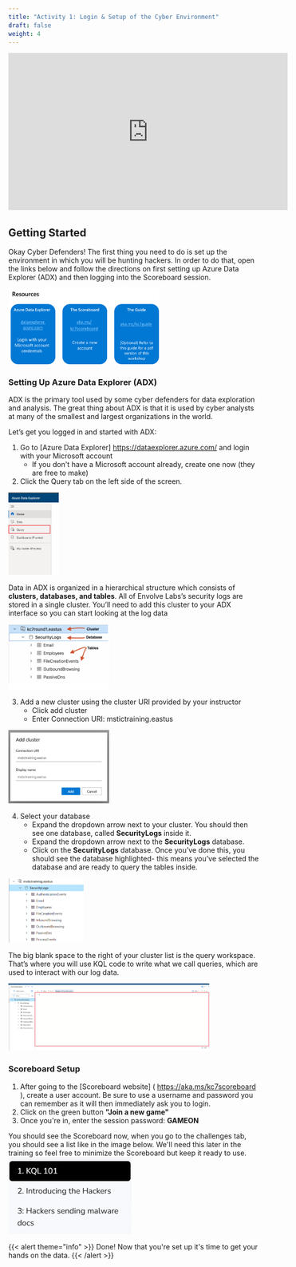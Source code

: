```yaml
---
title: "Activity 1: Login & Setup of the Cyber Environment"
draft: false
weight: 4
---
```


<p style="text-align: center;"><iframe width="560" height="315" src="https://www.youtube.com/embed/VL7fJr54CG0" frameborder="0" allow="accelerometer; autoplay; encrypted-media; gyroscope; picture-in-picture" allowfullscreen></iframe></p>

## Getting Started

Okay Cyber Defenders! The first thing you need to do is set up the environment in which you will be hunting hackers. In order to do that, open the links below and follow the directions on first setting up Azure Data Explorer (ADX) and then logging into the Scoreboard session.


<img src= "https://github.com/bgrant34/workshops/blob/master/content/english/kusto-kc7/Images/Resources.png?raw=true" alt= “Resources” width="60%" height="value">

### Setting Up Azure Data Explorer (ADX)

ADX is the primary tool used by some cyber defenders for data exploration and analysis. The great thing about ADX is that it is used by cyber analysts at many of the smallest and largest organizations in the world. 

Let’s get you logged in and started with ADX:

1.	Go to [Azure Data Explorer] https://dataexplorer.azure.com/ and login with your Microsoft account 
    - If you don't have a Microsoft account already, create one now (they are free to make)
2.	Click the Query tab on the left side of the screen.

<img src="https://github.com/bgrant34/workshops/blob/master/content/english/kusto-kc7/Images/ADX1.png?raw=true" alt= “ADX1” width="20%" height="value">

Data in ADX is organized in a hierarchical structure which consists of **clusters, databases, and tables**. All of Envolve Labs’s security logs are stored in a single cluster. You’ll need to add this cluster to your ADX interface so you can start looking at the log data

<img src="https://github.com/bgrant34/workshops/blob/master/content/english/kusto-kc7/Images/ADX2.png?raw=true" alt= “ADX2” width="40%" height="value">

3.	Add a new cluster using the cluster URI provided by your instructor
    -  Click add cluster
    -  Enter Connection URI: mstictraining.eastus

<img src="https://github.com/bgrant34/workshops/blob/master/content/english/kusto-kc7/Images/ADX3.png?raw=true" alt= “ADX3” width="40%" height="value">

4.	Select your database     
    - Expand the dropdown arrow next to your cluster. You should then see one database, called **SecurityLogs** inside it.     
    - Expand the dropdown arrow next to the **SecurityLogs** database.     
    - Click on the **SecurityLogs** database. Once you’ve done this, you should see the database highlighted- this means you’ve selected the database and are ready to query the tables inside.      

<img src="https://github.com/bgrant34/workshops/blob/master/content/english/kusto-kc7/Images/ADX4_updated.png?raw=true" alt= “ADX4_updated” width="30%" height="value">

The big blank space to the right of your cluster list is the query workspace. That’s where you will use KQL code to write what we call queries, which are used to interact with our log data. 

<img src="https://github.com/bgrant34/workshops/blob/master/content/english/kusto-kc7/Images/ADX5.png?raw=true" alt= “ADX5” width="80%" height="value">

### Scoreboard Setup

1.  After going to the [Scoreboard website] ( https://aka.ms/kc7scoreboard ), create a user account. Be sure to use a username and password you can remember as it will then immediately ask you to login.
2.  Click on the green button **"Join a new game"**
3.  Once you're in, enter the session password: **GAMEON**

You should see the Scoreboard now, when you go to the challenges tab, you should see a list like in the image below. We'll need this later in the training so feel free to minimize the Scoreboard but keep it ready to use.
<img src="https://github.com/bgrant34/workshops/blob/master/content/english/kusto-kc7/Images/Scoreboard.png?raw=true" alt= “ADX3” width="value" height="value">

{{< alert theme="info" >}} Done! Now that you're set up it's time to get your hands on the data. {{< /alert >}}

[def]: Images/ADX1.png